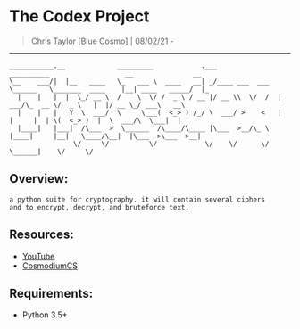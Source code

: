 # The Codex Project
> Chris Taylor [Blue Cosmo] | 08/02/21 - 
---

```
___________.__             _________            .___              __________                   __               __   
\__    ___/|  |__   ____   \_   ___ \  ____   __| _/____ ___  ___ \______   \_______  ____    |__| ____   _____/  |_ 
  |    |   |  |  \_/ __ \  /    \  \/ /  _ \ / __ |/ __ \\  \/  /  |     ___/\_  __ \/  _ \   |  |/ __ \_/ ___\   __\
  |    |   |   Y  \  ___/  \     \___(  <_> ) /_/ \  ___/ >    <   |    |     |  | \(  <_> )  |  \  ___/\  \___|  |  
  |____|   |___|  /\___  >  \______  /\____/\____ |\___  >__/\_ \  |____|     |__|   \____/\__|  |\___  >\___  >__|  
                \/     \/          \/            \/    \/      \/                         \______|    \/     \/
```

## Overview:
```
a python suite for cryptography. it will contain several ciphers 
and to encrypt, decrypt, and bruteforce text.
```

## Resources:
- [YouTube](https://www.youtube.com/c/CosmodiumCS)
- [CosmodiumCS](https://www.cosmodiumcs.com)

## Requirements:
- Python 3.5+
